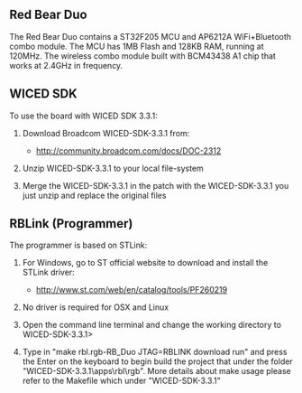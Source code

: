 
## Red Bear Duo

The Red Bear Duo contains a ST32F205 MCU and AP6212A WiFi+Bluetooth combo module. The MCU has 1MB Flash and 128KB RAM, running at 120MHz. The wireless combo module built with BCM43438 A1 chip that works at 2.4GHz in frequency.

## WICED SDK

To use the board with WICED SDK 3.3.1:

1. Download Broadcom WICED-SDK-3.3.1 from:

   - http://community.broadcom.com/docs/DOC-2312

2. Unzip WICED-SDK-3.3.1 to your local file-system

3. Merge the WICED-SDK-3.3.1 in the patch with the WICED-SDK-3.3.1 you just unzip and replace the original files

##  RBLink (Programmer) 

The programmer is based on STLink:

1. For Windows, go to ST official website to download and install the STLink driver:

   - http://www.st.com/web/en/catalog/tools/PF260219

2. No driver is required for OSX and Linux

3. Open the command line terminal and change the working directory to WICED-SDK-3.3.1>

4. Type in "make rbl.rgb-RB_Duo JTAG=RBLINK download run" and press the Enter on the keyboard to begin build the project that under the folder "WICED-SDK-3.3.1\apps\rbl\rgb". More details about make usage please refer to the Makefile which under "WICED-SDK-3.3.1\"


